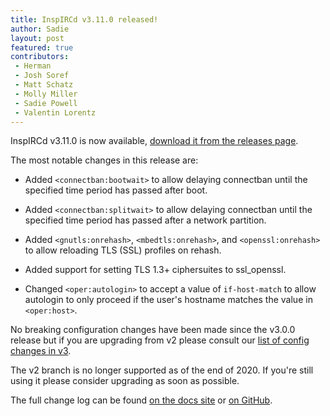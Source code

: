 ```yaml
---
title: InspIRCd v3.11.0 released!
author: Sadie
layout: post
featured: true
contributors:
 - Herman
 - Josh Soref
 - Matt Schatz
 - Molly Miller
 - Sadie Powell
 - Valentin Lorentz
---
```


InspIRCd v3.11.0 is now available, [download it from the releases page](https://github.com/inspircd/inspircd/releases).

The most notable changes in this release are:

- Added `<connectban:bootwait>` to allow delaying connectban until the specified time period has passed after boot.

- Added `<connectban:splitwait>` to allow delaying connectban until the specified time period has passed after a network partition.

- Added `<gnutls:onrehash>`, `<mbedtls:onrehash>`, and `<openssl:onrehash>` to allow reloading TLS (SSL) profiles on rehash.

- Added support for setting TLS 1.3+ ciphersuites to ssl_openssl.

- Changed `<oper:autologin>` to accept a value of `if-host-match` to allow autologin to only proceed if the user's hostname matches the value in `<oper:host>`.

No breaking configuration changes have been made since the v3.0.0 release but if you are upgrading from v2 please consult our [list of config changes in v3](https://docs.inspircd.org/3/breaking-changes).

<!--more-->

The v2 branch is no longer supported as of the end of 2020. If you're still using it please consider upgrading as soon as possible.

The full change log can be found [on the docs site](https://docs.inspircd.org/3/change-log/#inspircd-3110) or [on GitHub](https://github.com/inspircd/inspircd/compare/v3.10.0...v3.11.0).
